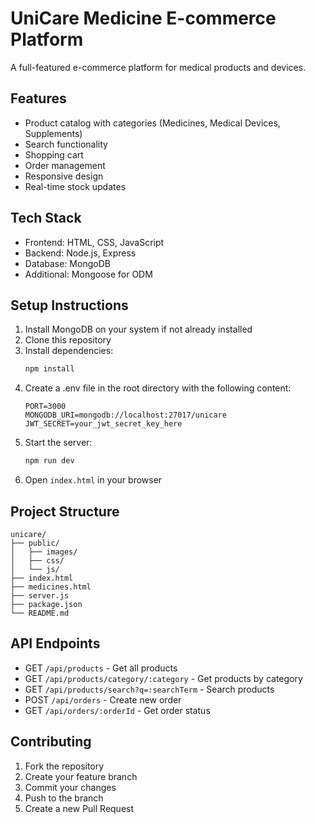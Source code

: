 # UniCare Medicine E-commerce Platform

A full-featured e-commerce platform for medical products and devices.

## Features

- Product catalog with categories (Medicines, Medical Devices, Supplements)
- Search functionality
- Shopping cart
- Order management
- Responsive design
- Real-time stock updates

## Tech Stack

- Frontend: HTML, CSS, JavaScript
- Backend: Node.js, Express
- Database: MongoDB
- Additional: Mongoose for ODM

## Setup Instructions

1. Install MongoDB on your system if not already installed
2. Clone this repository
3. Install dependencies:
   ```bash
   npm install
   ```
4. Create a .env file in the root directory with the following content:
   ```
   PORT=3000
   MONGODB_URI=mongodb://localhost:27017/unicare
   JWT_SECRET=your_jwt_secret_key_here
   ```
5. Start the server:
   ```bash
   npm run dev
   ```
6. Open `index.html` in your browser

## Project Structure

```
unicare/
├── public/
│   ├── images/
│   ├── css/
│   └── js/
├── index.html
├── medicines.html
├── server.js
├── package.json
└── README.md
```

## API Endpoints

- GET `/api/products` - Get all products
- GET `/api/products/category/:category` - Get products by category
- GET `/api/products/search?q=:searchTerm` - Search products
- POST `/api/orders` - Create new order
- GET `/api/orders/:orderId` - Get order status

## Contributing

1. Fork the repository
2. Create your feature branch
3. Commit your changes
4. Push to the branch
5. Create a new Pull Request 